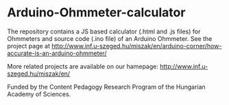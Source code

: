 # Arduino-Ohmmeter-calculator

The repository contains a JS based calculator (.html and .js files) for Ohmmeters and source code (.ino file) of an Arduino Ohmmeter. See the project page at http://www.inf.u-szeged.hu/miszak/en/arduino-corner/how-accurate-is-an-arduino-ohmmeter/

More related projects are available on our hamepage: http://www.inf.u-szeged.hu/miszak/en/

Funded by the Content Pedagogy Research Program of the Hungarian Academy of Sciences.
